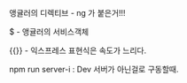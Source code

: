 앵귤러의 디렉티브 - ng 가 붙은거!!!

$ - 앵귤러의 서비스객체

{{}} - 익스프레스 표현식은 속도가 느리다.

npm run server-i : Dev 서버가 아닌걸로 구동할때.


